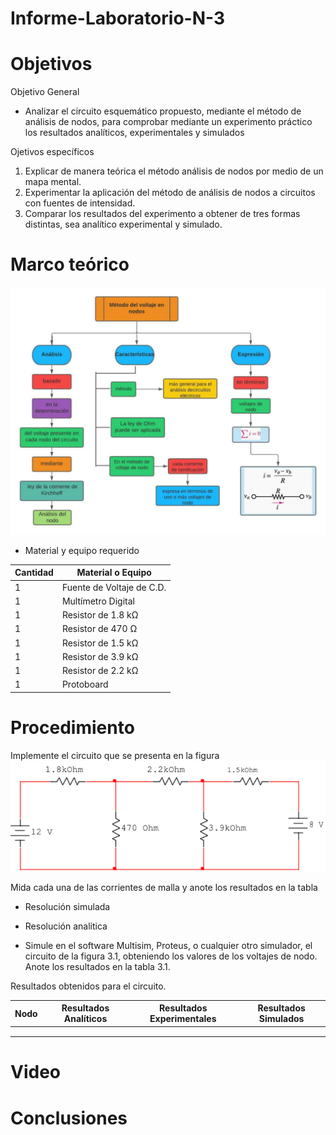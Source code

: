 # Informe-Laboratorio-N-3

# Objetivos

Objetivo General

- Analizar el circuito esquemático propuesto, mediante el método de análisis de nodos, para comprobar mediante un experimento práctico los resultados analíticos, experimentales y simulados

Ojetivos específicos

1. Explicar de manera teórica el método análisis de nodos por medio de un mapa mental.
2. Experimentar la aplicación del método de análisis de nodos a circuitos con fuentes de intensidad.
3. Comparar los resultados del experimento a obtener de tres formas distintas, sea analítico experimental y simulado.

# Marco teórico 

![](https://github.com/BENLLAMIN69/Informe-Laboratorio-N-3/blob/main/Ima/Blank%20diagram.jpeg)

- Material y equipo requerido

|Cantidad| Material o Equipo|
|--------|------------------|
|1| Fuente de Voltaje de C.D.|
|1| Multímetro Digital|
|1| Resistor de 1.8 kΩ|
|1| Resistor de 470 Ω|
|1| Resistor de 1.5 kΩ|
|1| Resistor de 3.9 kΩ|
|1| Resistor de 2.2 kΩ|
|1| Protoboard|

# Procedimiento
Implemente el circuito que se presenta en la figura
![](https://github.com/BENLLAMIN69/Informe-Laboratorio-N-3/blob/main/Ima/Captura%20de%20pantalla%202021-11-29%20181033.png)

Mida cada una de las corrientes de malla y anote los resultados en la tabla

- Resolución simulada

- Resolución analitica 

- Simule en el software Multisim, Proteus, o cualquier otro simulador, el circuito de la figura 3.1, obteniendo los valores de los voltajes de nodo. Anote los resultados en la tabla 3.1.

Resultados obtenidos para el circuito.

|Nodo| Resultados Analíticos| Resultados Experimentales| Resultados Simulados|
|----|-----------------------|-------------------------|----------------------|
|||||
|||||
|||||
 

# Video

# Conclusiones 
